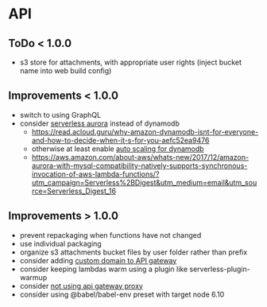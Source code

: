 # API

## ToDo < 1.0.0

- s3 store for attachments, with appropriate user rights (inject bucket name into web build config)

## Improvements < 1.0.0
- switch to using GraphQL
- consider [serverless aurora](https://serverless.com/blog/serverless-aurora-future-of-data/) instead of dynamodb
  - https://read.acloud.guru/why-amazon-dynamodb-isnt-for-everyone-and-how-to-decide-when-it-s-for-you-aefc52ea9476
  - otherwise at least enable [auto scaling for dynamodb](https://github.com/medikoo/serverless-plugin-dynamodb-autoscaling)
  - https://aws.amazon.com/about-aws/whats-new/2017/12/amazon-aurora-with-mysql-compatibility-natively-supports-synchronous-invocation-of-aws-lambda-functions/?utm_campaign=Serverless%2BDigest&utm_medium=email&utm_source=Serverless_Digest_16

## Improvements > 1.0.0
- prevent repackaging when functions have not changed
- use individual packaging
- organize s3 attachments bucket files by user folder rather than prefix
- consider adding [custom domain to API gateway](https://github.com/dougmoscrop/serverless-plugin-custom-domain)
- consider keeping lambdas warm using a plugin like serverless-plugin-warmup
- consider [not using api gateway proxy](https://read.acloud.guru/how-you-should-and-should-not-use-the-api-gateway-proxy-integration-f9e35479b993)
- consider using @babel/babel-env preset with target node 6.10